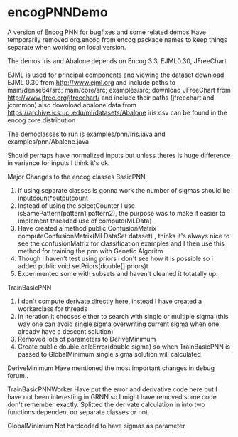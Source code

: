 # encogPNNDemo
A version of Encog PNN for bugfixes and some related demos
Have temporarily removed org.encog from encog package names to keep things separate when working
on local version.

The demos Iris and Abalone depends on
Encog 3.3, EJML0.30, JFreeChart  

EJML is used for principal components and viewing the dataset
download EJML 0.30 from http://www.ejml.org and include paths to
main/dense64/src;
main/core/src;
examples/src;
download JFreeChart from http://www.jfree.org/jfreechart/
and include their paths (jfreechart and jcommon)
also download abalone.data from https://archive.ics.uci.edu/ml/datasets/Abalone
iris.csv can be found in the encog core distribution

The democlasses to run is 
examples/pnn/Iris.java and
examples/pnn/Abalone.java

Should perhaps have normalized inputs but unless theres is huge difference in variance for inputs I think it's ok.

Major Changes to the encog classes
BasicPNN
1. If using separate classes is gonna work the number of sigmas should be inputcount*outputcount
2. Instead of using the selectCounter I use isSamePattern(pattern1,pattern2), the purpose was to make it easier to implement threaded use of compute(MLData)
3. Have created a method public ConfusionMatrix computeConfusionMatrix(MLDataSet dataset) , thinks it's always nice to see the confusionMatrix for classification examples and I then use this method for training the pnn with Genetic Algoritm
4. Though i haven't test using priors i don't see how it is possible so i added 	public void setPriors(double[] priors)t
5. Experimented some with subsets and haven't cleaned it totatally up.

TrainBasicPNN
1. I don't compute derivate directly here, instead I have created a workerclass for threads
2. In iteration it chooses either to search with single or multiple sigma (this way one can avoid single sigma overwriting current sigma when one already have a descent solution)
3. Removed lots of parameters to DeriveMinimum
4. Create	public double calcError(double sigma) so when TrainBasicPNN is passed to GlobalMinimum single sigma solution will calculated

DeriveMinimum
Have mentioned the most important changes in debug forum..

TrainBasicPNNWorker
Have put the error and derivative code here but I have not been interesting in GRNN so I might have removed some code don't remember exactly.
Splitted the derivate calculation in into two functions dependent on separate classes or not.

GlobalMinimum
Not hardcoded to have sigmas as parameter
